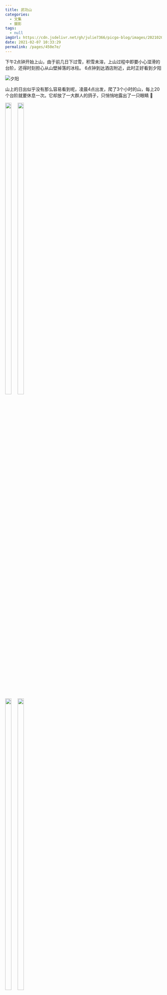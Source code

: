 ```yaml
---
title: 武功山
categories: 
  - 文集
  - 摄影
tags: 
  - null
imgUrl: https://cdn.jsdelivr.net/gh/julie7366/picgo-blog/images/20210208111953.jpg
date: 2021-02-07 10:33:29
permalink: /pages/450e7e/
---
```


下午2点钟开始上山，由于前几日下过雪，积雪未溶，上山过程中即要小心湿滑的台阶，还得时刻担心从山壁掉落的冰柱。
6点钟到达酒店附近，此时正好看到夕阳

![夕阳](https://cdn.jsdelivr.net/gh/julie7366/picgo-blog/images/夕阳.jpg)

山上的日出似乎没有那么容易看到呢，凌晨4点出发，爬了3个小时的山，每上20个台阶就要休息一次。它却放了一大群人的鸽子，只悄悄地露出了一只眼睛 :hear_no_evil:
<div style="display:inline-block">
	<img src="https://cdn.jsdelivr.net/gh/julie7366/picgo-blog/images/20210208111953.jpg" style="width:49%;margin:0.5%;float:left">
	<img src="https://cdn.jsdelivr.net/gh/julie7366/picgo-blog/images/20210208111958.jpg" style="width:49%;margin:0.5%;float:left">
	<img src="https://cdn.jsdelivr.net/gh/julie7366/picgo-blog/images/20210208112017.jpg" style="width:49%;margin:0.5%;float:left">
	<img src="https://cdn.jsdelivr.net/gh/julie7366/picgo-blog/images/20210208112005.jpg" style="width:49%;margin:0.5%;float:left">
</div>